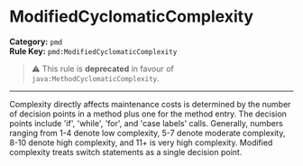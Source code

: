 # ModifiedCyclomaticComplexity
**Category:** `pmd`<br/>
**Rule Key:** `pmd:ModifiedCyclomaticComplexity`<br/>
> :warning: This rule is **deprecated** in favour of `java:MethodCyclomaticComplexity`.

-----

Complexity directly affects maintenance costs is determined by the number of decision points in a method plus one for the method entry. The decision points include 'if', 'while', 'for', and 'case labels' calls. Generally, numbers ranging from 1-4 denote low complexity, 5-7 denote moderate complexity, 8-10 denote high complexity, and 11+ is very high complexity. Modified complexity treats switch statements as a single decision point.
